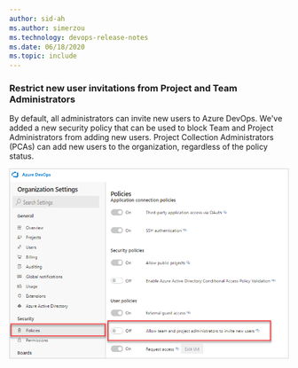 ```yaml
---
author: sid-ah
ms.author: simerzou
ms.technology: devops-release-notes
ms.date: 06/18/2020
ms.topic: include
---
```


### Restrict new user invitations from Project and Team Administrators

By default, all administrators can invite new users to Azure DevOps. We've added a new security policy that can be used to block Team and Project Administrators from adding new users. Project Collection Administrators (PCAs) can add new users to the organization, regardless of the policy status.

![img](../../media/171-general-0-0.png)

